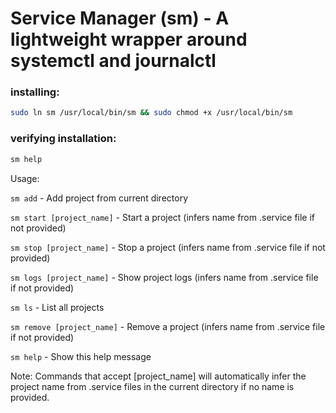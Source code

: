 # Service Manager (sm) - A lightweight wrapper around systemctl and journalctl

### installing:
```bash
sudo ln sm /usr/local/bin/sm && sudo chmod +x /usr/local/bin/sm
```

### verifying installation:
```bash
sm help
```


Usage:

  `sm add`                        - Add project from current directory

  `sm start [project_name]`       - Start a project (infers name from .service file if not provided)

  `sm stop [project_name]`        - Stop a project (infers name from .service file if not provided)

  `sm logs [project_name]`        - Show project logs (infers name from .service file if not provided)

  `sm ls`                         - List all projects

  `sm remove [project_name]`      - Remove a project (infers name from .service file if not provided)

  `sm help`                       - Show this help message

Note: Commands that accept [project_name] will automatically infer the project name from .service files in the current directory if no name is provided.
